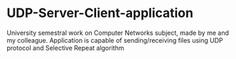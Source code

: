 # UDP-Server-Client-application

University semestral work on Computer Networks subject, made by me and my colleague.
Application is capable of sending/receiving files using UDP protocol and Selective Repeat algorithm 

